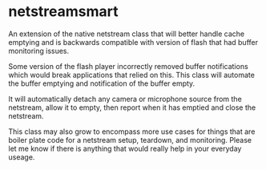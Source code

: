 netstreamsmart
==============

An extension of the native netstream class that will better handle cache emptying and is backwards compatible with version of flash that had buffer monitoring issues.

Some version of the flash player incorrectly removed buffer notifications which would break applications that relied on this. This class will automate the buffer emptying and notification of the buffer empty.

It will automatically detach any camera or microphone source from the netstream, allow it to empty, then report when it has emptied and close the netstream.

This class may also grow to encompass more use cases for things that are boiler plate code for a netstream setup, teardown, and monitoring. Please let me know if there is anything that would really help in your everyday useage.